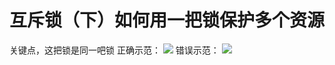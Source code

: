 # 互斥锁（下）如何用一把锁保护多个资源

关键点，这把锁是同一吧锁
正确示范：
![](https://cdn.nlark.com/yuque/0/2019/png/257847/1576334071914-a46c6438-e4a1-4ed0-9cd3-8b10dc61c21a.png#align=left&display=inline&height=640&originHeight=640&originWidth=1142&size=0&status=done&style=none&width=1142)
错误示范：
![](https://cdn.nlark.com/yuque/0/2019/png/257847/1576334088374-fa7d2ac1-aebc-4e6e-9450-bfa7e88078ec.png#align=left&display=inline&height=640&originHeight=640&originWidth=1142&size=0&status=done&style=none&width=1142)
